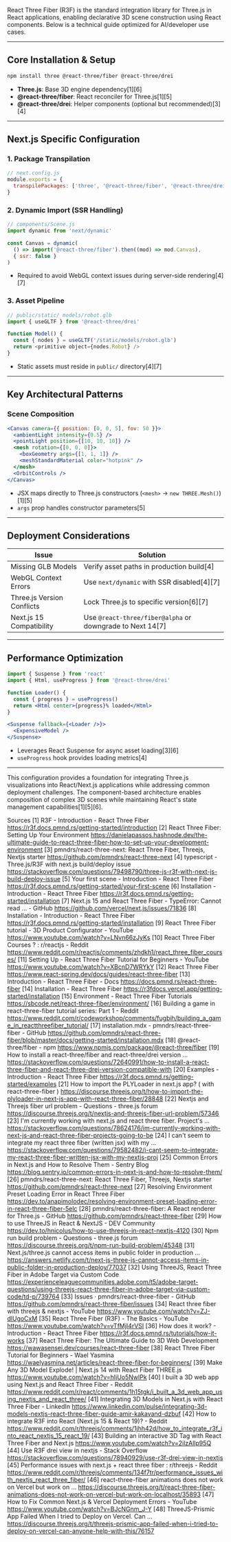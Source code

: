 React Three Fiber (R3F) is the standard integration library for Three.js in React applications, enabling declarative 3D scene construction using React components. Below is a technical guide optimized for AI/developer use cases.

---

## Core Installation & Setup  

```bash
npm install three @react-three/fiber @react-three/drei
```
- **Three.js**: Base 3D engine dependency[1][6]  
- **@react-three/fiber**: React reconciler for Three.js[1][5]  
- **@react-three/drei**: Helper components (optional but recommended)[3][4]  

---

## Next.js Specific Configuration  

### 1. Package Transpilation  
```javascript
// next.config.js
module.exports = {
  transpilePackages: ['three', '@react-three/fiber', '@react-three/drei'][6][7]
}
```

### 2. Dynamic Import (SSR Handling)  
```javascript
// components/Scene.js
import dynamic from 'next/dynamic'

const Canvas = dynamic(
  () => import('@react-three/fiber').then((mod) => mod.Canvas),
  { ssr: false }
)
```
- Required to avoid WebGL context issues during server-side rendering[4][7]  

### 3. Asset Pipeline  
```javascript
// public/static/ models/robot.glb
import { useGLTF } from '@react-three/drei'

function Model() {
  const { nodes } = useGLTF('/static/models/robot.glb')
  return <primitive object={nodes.Robot} />
}
```
- Static assets must reside in `public/` directory[4][7]  

---


## Key Architectural Patterns  

### Scene Composition  
```jsx
<Canvas camera={{ position: [0, 0, 5], fov: 50 }}>
  <ambientLight intensity={0.5} />
  <pointLight position={[10, 10, 10]} />
  <mesh rotation={[0, 0, 0]}>
    <boxGeometry args={[1, 1, 1]} />
    <meshStandardMaterial color="hotpink" />
  </mesh>
  <OrbitControls />
</Canvas>
```
- JSX maps directly to Three.js constructors (`<mesh>` → `new THREE.Mesh()`)[1][5]  
- `args` prop handles constructor parameters[5]  

---

## Deployment Considerations  

| Issue | Solution |  
|-------|----------|  
| Missing GLB Models | Verify asset paths in production build[4] |  
| WebGL Context Errors | Use `next/dynamic` with SSR disabled[4][7] |  
| Three.js Version Conflicts | Lock Three.js to specific version[6][7] |  
| Next.js 15 Compatibility | Use `@react-three/fiber@alpha` or downgrade to Next 14[7] |  

---

## Performance Optimization  

```jsx
import { Suspense } from 'react'
import { Html, useProgress } from '@react-three/drei'

function Loader() {
  const { progress } = useProgress()
  return <Html center>{progress}% loaded</Html>
}

<Suspense fallback={<Loader />}>
  <ExpensiveModel />
</Suspense>
```
- Leverages React Suspense for async asset loading[3][6]  
- `useProgress` hook provides loading metrics[4]  

---

This configuration provides a foundation for integrating Three.js visualizations into React/Next.js applications while addressing common deployment challenges. The component-based architecture enables composition of complex 3D scenes while maintaining React's state management capabilities[1][5][6].

Sources
[1] R3F - Introduction - React Three Fiber https://r3f.docs.pmnd.rs/getting-started/introduction
[2] React Three Fiber: Setting Up Your Environment https://danielapassos.hashnode.dev/the-ultimate-guide-to-react-three-fiber-how-to-set-up-your-development-environment
[3] pmndrs/react-three-next: React Three Fiber, Threejs, Nextjs starter https://github.com/pmndrs/react-three-next
[4] typescript - Three.js/R3F with next.js build/deploy issue https://stackoverflow.com/questions/79498790/three-js-r3f-with-next-js-build-deploy-issue
[5] Your first scene - Introduction - React Three Fiber https://r3f.docs.pmnd.rs/getting-started/your-first-scene
[6] Installation - Introduction - React Three Fiber https://r3f.docs.pmnd.rs/getting-started/installation
[7] Next.js 15 and React Three Fiber - TypeError: Cannot read ... - GitHub https://github.com/vercel/next.js/issues/71836
[8] Installation - Introduction - React Three Fiber https://r3f.docs.pmnd.rs/getting-started/installation
[9] React Three Fiber tutorial - 3D Product Configurator - YouTube https://www.youtube.com/watch?v=LNvn66zJyKs
[10] React Three Fiber Courses ? : r/reactjs - Reddit https://www.reddit.com/r/reactjs/comments/zhdkh1/react_three_fiber_courses/
[11] Setting Up - React Three Fiber Tutorial for Beginners - YouTube https://www.youtube.com/watch?v=XBcnD7WRYkY
[12] React Three Fiber https://www.react-spring.dev/docs/guides/react-three-fiber
[13] Introduction - React Three Fiber - Docs https://docs.pmnd.rs/react-three-fiber
[14] Installation - React Three Fiber https://r3fdocs.vercel.app/getting-started/installation
[15] Environment - React Three Fiber Tutorials https://sbcode.net/react-three-fiber/environment/
[16] Building a game in react-three-fiber tutorial series: Part 1 - Reddit https://www.reddit.com/r/codeworkshop/comments/fugbih/building_a_game_in_reactthreefiber_tutorial/
[17] installation.mdx - pmndrs/react-three-fiber - GitHub https://github.com/pmndrs/react-three-fiber/blob/master/docs/getting-started/installation.mdx
[18] @react-three/fiber - npm https://www.npmjs.com/package/@react-three/fiber
[19] How to install a react-three/fiber and react-three/drei version ... https://stackoverflow.com/questions/72640991/how-to-install-a-react-three-fiber-and-react-three-drei-version-compatible-with
[20] Examples - Introduction - React Three Fiber https://r3f.docs.pmnd.rs/getting-started/examples
[21] How to import the PLYLoader in next.js app? ( with react-three-fiber ) https://discourse.threejs.org/t/how-to-import-the-plyloader-in-next-js-app-with-react-three-fiber/28848
[22] Nextjs and Threejs fiber url problem - Questions - three.js forum https://discourse.threejs.org/t/nextjs-and-threejs-fiber-url-problem/57346
[23] I'm currently working with next.js and react three fiber. Project's ... https://stackoverflow.com/questions/78624176/im-currently-working-with-next-js-and-react-three-fiber-projects-going-to-be
[24] I can't seem to integrate my react three fiber (written jsx) with my ... https://stackoverflow.com/questions/79582482/i-cant-seem-to-integrate-my-react-three-fiber-written-jsx-with-my-nextjs-proj
[25] Common Errors in Next.js and How to Resolve Them - Sentry Blog https://blog.sentry.io/common-errors-in-next-js-and-how-to-resolve-them/
[26] pmndrs/react-three-next: React Three Fiber, Threejs, Nextjs starter https://github.com/pmndrs/react-three-next
[27] Resolving Environment Preset Loading Error in React Three Fiber https://dev.to/anapimolodec/resolving-environment-preset-loading-error-in-react-three-fiber-5elc
[28] pmndrs/react-three-fiber: A React renderer for Three.js - GitHub https://github.com/pmndrs/react-three-fiber
[29] How to use ThreeJS in React & NextJS - DEV Community https://dev.to/hnicolus/how-to-use-threejs-in-react-nextjs-4120
[30] Npm run build problem - Questions - three.js forum https://discourse.threejs.org/t/npm-run-build-problem/45348
[31] Next.js/three.js cannot access items in public folder in production ... https://answers.netlify.com/t/next-js-three-js-cannot-access-items-in-public-folder-in-production-deploy/77037
[32] Using ThreeJS, React Three Fiber in Adobe Target via Custom Code https://experienceleaguecommunities.adobe.com/t5/adobe-target-questions/using-threejs-react-three-fiber-in-adobe-target-via-custom-code/td-p/739764
[33] Issues · pmndrs/react-three-fiber - GitHub https://github.com/pmndrs/react-three-fiber/issues
[34] React three fiber with threejs & nextjs - YouTube https://www.youtube.com/watch?v=ZJ-dlUgoCxM
[35] React Three Fiber (R3F) - The Basics - YouTube https://www.youtube.com/watch?v=vTfMjI4rVSI
[36] How does it work? - Introduction - React Three Fiber https://r3f.docs.pmnd.rs/tutorials/how-it-works
[37] React Three Fiber: The Ultimate Guide to 3D Web Development https://wawasensei.dev/courses/react-three-fiber
[38] React Three Fiber Tutorial for Beginners - Wael Yasmina https://waelyasmina.net/articles/react-three-fiber-for-beginners/
[39] Make Any 3D Model Explode! | Next.js 14 with React Fiber THREE.js https://www.youtube.com/watch?v=hIjUo5NwlPk
[40] I built a 3D web app using Next.js and React Three Fiber - Reddit https://www.reddit.com/r/react/comments/1h15tgk/i_built_a_3d_web_app_using_nextjs_and_react_three/
[41] Integrating 3D Models in Next.js with React Three Fiber - LinkedIn https://www.linkedin.com/pulse/integrating-3d-models-nextjs-react-three-fiber-guide-amir-kakavand-dzbuf
[42] How to integrate R3F into React (Next.js 15 & React 19)? - Reddit https://www.reddit.com/r/threejs/comments/1jhh42d/how_to_integrate_r3f_into_react_nextjs_15_react_19/
[43] Building an interactive 3D Tag with React Three Fiber and Next.js https://www.youtube.com/watch?v=2ilzAllp95Q
[44] Use R3F drei view in nextjs - Stack Overflow https://stackoverflow.com/questions/78940929/use-r3f-drei-view-in-nextjs
[45] Performance issues with next.js + react three fiber : r/threejs - Reddit https://www.reddit.com/r/threejs/comments/134f7tr/performance_issues_with_nextjs_react_three_fiber/
[46] react-three-fiber animations does not work on Vercel but work on ... https://discourse.threejs.org/t/react-three-fiber-animations-does-not-work-on-vercel-but-work-on-localhost/35893
[47] How to Fix Common Next.js & Vercel Deployment Errors - YouTube https://www.youtube.com/watch?v=BJcNGnm_J-Y
[48] ThreeJS-Prismic App Failed When I tried to Deploy on Vercel. Can ... https://discourse.threejs.org/t/threejs-prismic-app-failed-when-i-tried-to-deploy-on-vercel-can-anyone-help-with-this/76157
